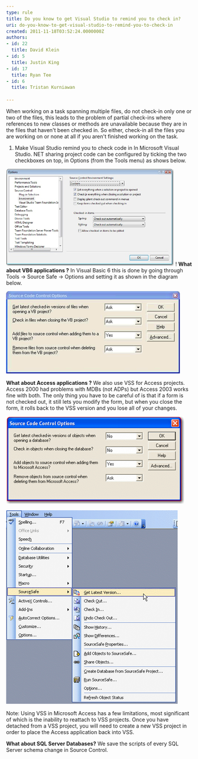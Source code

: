```yaml
---
type: rule
title: Do you know to get Visual Studio to remind you to check in?
uri: do-you-know-to-get-visual-studio-to-remind-you-to-check-in
created: 2011-11-18T03:52:24.0000000Z
authors:
- id: 22
  title: David Klein
- id: 5
  title: Justin King
- id: 17
  title: Ryan Tee
- id: 6
  title: Tristan Kurniawan

---
```


When working on a task spanning multiple files, do not check-in only one or two of the files, this leads to the problem of partial check-ins where references to new classes or methods are unavailable because they are in the files that haven't been checked in. So either, check-in all the files you are working on or none at all if you aren't finished working on the task.
 
1. Make Visual Studio remind you to check code in 
In Microsoft Visual Studio. NET sharing project code can be configured by ticking the two checkboxes on top, in Options (from the Tools menu) as shows below.

![ Check-in files automatically the 2nd checkbox is very important so you get reminded to check-in your project when closing VS.NET. You know how frustrating it is when you want to fix an application and all the files are checked out by some one else](SourceControlVS.jpg)
! 
**What about VB6 applications ?** 
In Visual Basic 6 this is done by going through Tools -> Source Safe -> Options and setting it as shown in the diagram below.

![ You can also check-in automatically in VB6 ](SourceSafeVB6.gif)

**What about Access applications ?** 
We also use VSS for Access projects. Access 2000 had problems with MDBs (not ADPs) but Access 2003 works fine with both. The only thing you have to be careful of is that if a form is not checked out, it still lets you modify the form, but when you close the form, it rolls back to the VSS version and you lose all of your changes.

![ You can also check-in automatically in Access ](SourceSafeAccessOptions.gif)

![ All the basic functions are easily accessible. ](SourceSafeAccessMenu.gif)

Note: Using VSS in Microsoft Access has a few limitations, most significant of which is the inability to reattach to VSS projects.  Once you have detached from a VSS project, you will need to create a new VSS project in order to place the Access application back into VSS.

**What about SQL Server Databases?** 
We save the scripts of every SQL Server schema change in Source Control.
